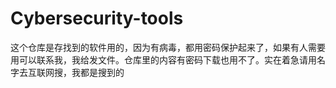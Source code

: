 # Cybersecurity-tools
这个仓库是存找到的软件用的，因为有病毒，都用密码保护起来了，如果有人需要用可以联系我，我给发文件。仓库里的内容有密码下载也用不了。实在着急请用名字去互联网搜，我都是搜到的
